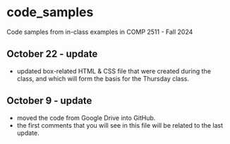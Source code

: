 # code_samples
Code samples from in-class examples in COMP 2511 - Fall 2024

## October 22 - update
- updated box-related HTML & CSS file that were created during the class, and which will form the basis for the Thursday class.

## October 9 - update
- moved the code from Google Drive into GitHub.
- the first comments that you will see in this file will be related to the last update.